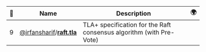|:star2: | Name | Description | 🌍|
|---|---|---|---|
|9|[@irfansharif](https://github.com/irfansharif)/[**raft.tla**](https://github.com/irfansharif/raft.tla)|TLA+ specification for the Raft consensus algorithm (with Pre-Vote)||

